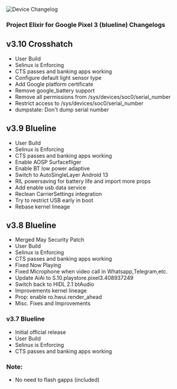 ![Device Changelog](https://i.imgur.com/C0Wcdr5.png)

### Project Elixir for Google Pixel 3 (blueline) Changelogs

## v3.10 Crosshatch
- User Build
- Selinux is Enforcing
- CTS passes and banking apps working
- Configure default light sensor type
- Add Google platform certificate
- Remove google_battery support
- Remove all permissions from /sys/devices/soc0/serial_number
- Restrict access to /sys/devices/soc0/serial_number
- dumpstate: Don't dump serial number

## v3.9 Blueline
- User Build
- Selinux is Enforcing
- CTS passes and banking apps working
- Enable AOSP Surfacefliger
- Enable BT low power adaptive
- Switch to AutoSingleLayer Android 13
- RIL powersaving for battery life and import more props
- Add enable usb data service
- Reclean CarrierSettings integration
- Try to restrict USB early in boot
- Rebase kernel lineage

## v3.8 Blueline
- Merged May Security Patch
- User Build
- Selinux is Enforcing
- CTS passes and banking apps working
- Fixed Now Playing
- Fixed Microphone when video call in Whatsapp,Telegram,etc.
- Update AiAi to S.10.playstore.pixel3.408937249 
- Switch back to HIDL 2.1 btAudio
- Improvements kernel lineage
- Prop: enable ro.hwui.render_ahead
- Misc. Fixes and Improvements

### v3.7 Blueline
- Initial official release
- User Build
- Selinux is Enforcing
- CTS passes and banking apps working

### Note:
- No need to flash gapps (included)